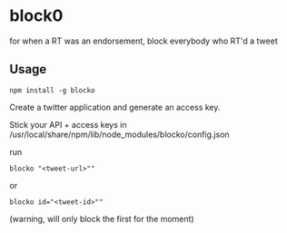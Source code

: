 block0
=============

for when a RT was an endorsement, block everybody who RT'd a tweet


## Usage

```npm install -g blocko```

Create a twitter application and generate an access key.

Stick your API + access keys in /usr/local/share/npm/lib/node_modules/blocko/config.json

run

```blocko "<tweet-url>""```

or

```blocko id="<tweet-id>""```

(warning, will only block the first for the moment)
